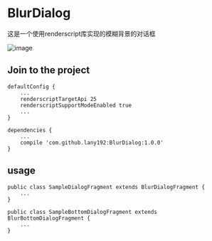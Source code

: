 # BlurDialog
这是一个使用renderscript库实现的模糊背景的对话框

![image](https://github.com/lany192/BlurDialog/raw/master/Screenshot/c.png)

## Join to the project

    defaultConfig {
        ...
        renderscriptTargetApi 25
        renderscriptSupportModeEnabled true
        ...
    }

    dependencies {
        ...
        compile 'com.github.lany192:BlurDialog:1.0.0'
    }

## usage

    public class SampleDialogFragment extends BlurDialogFragment {
        ...
    }
    
    public class SampleBottomDialogFragment extends BlurBottomDialogFragment {
        ...
    }